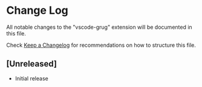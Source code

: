 # Change Log

All notable changes to the "vscode-grug" extension will be documented in this file.

Check [Keep a Changelog](http://keepachangelog.com/) for recommendations on how to structure this file.

## [Unreleased]

- Initial release